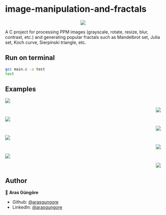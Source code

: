 # image-manipulation-and-fractals
<p align="center"><img src=https://github.com/arasgungore/image-manipulation-and-fractals/blob/master/jpg/all_in_1.jpg></p>

A C project for processing PPM images (grayscale, rotate, resize, blur, contrast, etc.) and generating popular fractals such as Mandelbrot set, Julia set, Koch curve, Sierpinski triangle, etc.

## Run on terminal

```sh
gcc main.c -o test
test
```

## Examples

<p align="left"><img src=https://github.com/arasgungore/image-manipulation-and-fractals/blob/master/jpg/west_1.jpg></p>
<p align="right"><img src=https://github.com/arasgungore/image-manipulation-and-fractals/blob/master/jpg/west_1_negative.jpg></p>
<p align="left"><img src=https://github.com/arasgungore/image-manipulation-and-fractals/blob/master/jpg/west_1_grayscale.jpg></p>
<p align="right"><img src=https://github.com/arasgungore/image-manipulation-and-fractals/blob/master/jpg/west_1_sepia.jpg></p>
<p align="left"><img src=https://github.com/arasgungore/image-manipulation-and-fractals/blob/master/jpg/west_1_brightness_50.jpg></p>
<p align="right"><img src=https://github.com/arasgungore/image-manipulation-and-fractals/blob/master/jpg/west_1_contrast_50.jpg></p>
<p align="left"><img src=https://github.com/arasgungore/image-manipulation-and-fractals/blob/master/jpg/west_1_hue_135.jpg></p>
<p align="right"><img src=https://github.com/arasgungore/image-manipulation-and-fractals/blob/master/jpg/west_1_blurred_3.jpg></p>

## Author

👤 **Aras Güngöre**

* Github: [@arasgungore](https://github.com/arasgungore)
* LinkedIn: [@arasgungore](https://www.linkedin.com/in/arasgungore)
